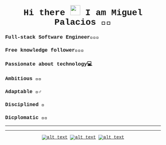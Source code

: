 <div align="center" style = "font-family:courier,arial,helvética">
<h1> Hi there <img src="https://github.com/blackcater/blackcater/raw/master/images/Hi.gif" height="32" /> I am Miguel Palacios 👨🏾‍ </h1>
<div align="left">
<h3>Full-stack Software Engineer👨🏾‍💻</h2>
<h3>Free knowledge follower👨🏾‍🚀</h3>
<h3>Passionate about technology💻</h3>
<h3>Ambitious 🚀🔥</h3>
<h3>Adaptable 🤸‍♂️</h3>
<h3>Disciplined 🥋</h3>
<h3>Dicplomatic 🤝🏾</h3>
  
---
<!--
_NOTE: Top languages does not indicate my skill level or something like that, it's a github metric of which languages i have the most code on github_

<a href="https://github-readme-stats.vercel.app/api?username=miguelP4lacios&show_icons=true&theme=radical">
<img align="center" alt="Miguel Palacios's Github Stats" src="https://github-readme-stats.vercel.app/api?username=miguelP4lacios&show_icons=true&theme=radical" /></a>
<a href="https://github-readme-stats.vercel.app/api/top-langs/?username=miguelP4lacios&layout=compact&theme=radical">
  <img align="center" src="https://github-readme-stats.vercel.app/api/top-langs/?username=miguelP4lacios&layout=compact&theme=radical" />
</a> -->


---

</div>


<!-- Please don't remove this: Grab your social icons from https://github.com/carlsednaoui/gitsocial -->

<!-- display the social media buttons in your README -->

[![alt text][1.1]][1]
[![alt text][2.1]][2]
[![alt text][3.1]][3]


<!-- links to social media icons -->
<!-- no need to change these -->

<!-- icons with padding -->

[1.1]: https://imgur.com/Q05ZVFO.png (twitter icon with padding)
[2.1]: https://imgur.com/9plherK.png (linkedin icon with padding)
[3.1]: https://imgur.com/U4AVlLL.png (github icon with padding)

<!-- links to your social media accounts -->
<!-- update these accordingly -->

[1]: https://twitter.com/MiguelP4lacios
[2]: https://www.linkedin.com/in/miguel-palacios-127756b2/
[3]: https://github.com/MiguelP4lacios

<!-- Please don't remove this: Grab your social icons from https://github.com/carlsednaoui/gitsocial -->
</div>

